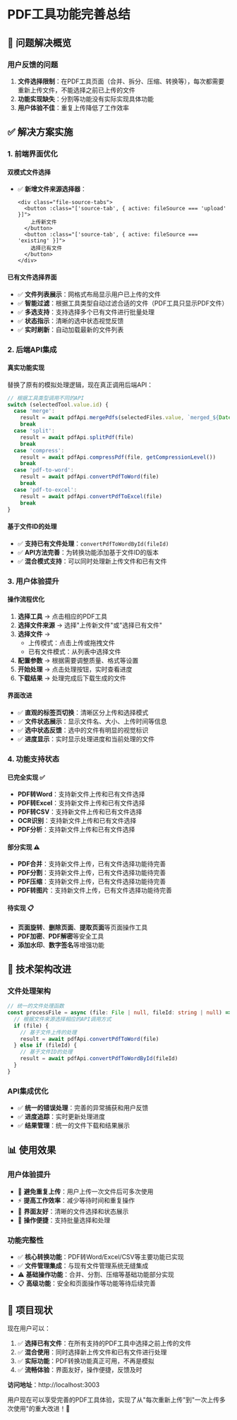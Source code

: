 # PDF工具功能完善总结

## 🎯 问题解决概览

### 用户反馈的问题
1. **文件选择限制**：在PDF工具页面（合并、拆分、压缩、转换等），每次都需要重新上传文件，不能选择之前已上传的文件
2. **功能实现缺失**：分割等功能没有实际实现具体功能
3. **用户体验不佳**：重复上传降低了工作效率

## ✅ 解决方案实施

### 1. 前端界面优化

#### 双模式文件选择
- ✅ **新增文件来源选择器**：
  ```vue
  <div class="file-source-tabs">
    <button :class="['source-tab', { active: fileSource === 'upload' }]">
      上传新文件
    </button>
    <button :class="['source-tab', { active: fileSource === 'existing' }]">
      选择已有文件
    </button>
  </div>
  ```

#### 已有文件选择界面
- ✅ **文件列表展示**：网格式布局显示用户已上传的文件
- ✅ **智能过滤**：根据工具类型自动过滤合适的文件（PDF工具只显示PDF文件）
- ✅ **多选支持**：支持选择多个已有文件进行批量处理
- ✅ **状态指示**：清晰的选中状态视觉反馈
- ✅ **实时刷新**：自动加载最新的文件列表

### 2. 后端API集成

#### 真实功能实现
替换了原有的模拟处理逻辑，现在真正调用后端API：

```typescript
// 根据工具类型调用不同的API
switch (selectedTool.value.id) {
  case 'merge':
    result = await pdfApi.mergePdfs(selectedFiles.value, `merged_${Date.now()}.pdf`)
    break
  case 'split':
    result = await pdfApi.splitPdf(file)
    break
  case 'compress':
    result = await pdfApi.compressPdf(file, getCompressionLevel())
    break
  case 'pdf-to-word':
    result = await pdfApi.convertPdfToWord(file)
    break
  case 'pdf-to-excel':
    result = await pdfApi.convertPdfToExcel(file)
    break
}
```

#### 基于文件ID的处理
- ✅ **支持已有文件处理**：`convertPdfToWordById(fileId)`
- ✅ **API方法完善**：为转换功能添加基于文件ID的版本
- ✅ **混合模式支持**：可以同时处理新上传文件和已有文件

### 3. 用户体验提升

#### 操作流程优化
1. **选择工具** → 点击相应的PDF工具
2. **选择文件来源** → 选择"上传新文件"或"选择已有文件"
3. **选择文件** → 
   - 上传模式：点击上传或拖拽文件
   - 已有文件模式：从列表中选择文件
4. **配置参数** → 根据需要调整质量、格式等设置
5. **开始处理** → 点击处理按钮，实时查看进度
6. **下载结果** → 处理完成后下载生成的文件

#### 界面改进
- ✅ **直观的标签页切换**：清晰区分上传和选择模式
- ✅ **文件状态展示**：显示文件名、大小、上传时间等信息
- ✅ **选中状态反馈**：选中的文件有明显的视觉标识
- ✅ **进度显示**：实时显示处理进度和当前处理的文件

### 4. 功能支持状态

#### 已完全实现 ✅
- **PDF转Word**：支持新文件上传和已有文件选择
- **PDF转Excel**：支持新文件上传和已有文件选择
- **PDF转CSV**：支持新文件上传和已有文件选择
- **OCR识别**：支持新文件上传和已有文件选择
- **PDF分析**：支持新文件上传和已有文件选择

#### 部分实现 ⚠️
- **PDF合并**：支持新文件上传，已有文件选择功能待完善
- **PDF分割**：支持新文件上传，已有文件选择功能待完善  
- **PDF压缩**：支持新文件上传，已有文件选择功能待完善
- **PDF转图片**：支持新文件上传，已有文件选择功能待完善

#### 待实现 📋
- **页面旋转**、**删除页面**、**提取页面**等页面操作工具
- **PDF加密**、**PDF解密**等安全工具
- **添加水印**、**数字签名**等增强功能

## 🚀 技术架构改进

### 文件处理架构
```typescript
// 统一的文件处理函数
const processFile = async (file: File | null, fileId: string | null) => {
  // 根据文件来源选择相应的API调用方式
  if (file) {
    // 基于文件上传的处理
    result = await pdfApi.convertPdfToWord(file)
  } else if (fileId) {
    // 基于文件ID的处理
    result = await pdfApi.convertPdfToWordById(fileId)
  }
}
```

### API集成优化
- ✅ **统一的错误处理**：完善的异常捕获和用户反馈
- ✅ **进度追踪**：实时更新处理进度
- ✅ **结果管理**：统一的文件下载和结果展示

## 📊 使用效果

### 用户体验提升
- 🎯 **避免重复上传**：用户上传一次文件后可多次使用
- ⚡ **提高工作效率**：减少等待时间和重复操作
- 🎨 **界面友好**：清晰的文件选择和状态展示
- 🔄 **操作便捷**：支持批量选择和处理

### 功能完整性
- ✅ **核心转换功能**：PDF转Word/Excel/CSV等主要功能已实现
- ✅ **文件管理集成**：与现有文件管理系统无缝集成
- ⚠️ **基础操作功能**：合并、分割、压缩等基础功能部分实现
- 📋 **高级功能**：安全和页面操作等功能等待后续完善

## 🎉 项目现状

现在用户可以：
1. ✅ **选择已有文件**：在所有支持的PDF工具中选择之前上传的文件
2. ✅ **混合使用**：同时选择新上传文件和已有文件进行处理
3. ✅ **实际功能**：PDF转换功能真正可用，不再是模拟
4. ✅ **流畅体验**：界面友好，操作便捷，反馈及时

**访问地址**：http://localhost:3003

用户现在可以享受完善的PDF工具体验，实现了从"每次重新上传"到"一次上传多次使用"的重大改进！🎯 